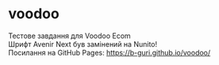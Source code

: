 # voodoo
Тестове завдання для Voodoo Ecom  
Шрифт Avenir Next був замінений на Nunito!  
Посилання на GitHub Pages: https://b-guri.github.io/voodoo/  
